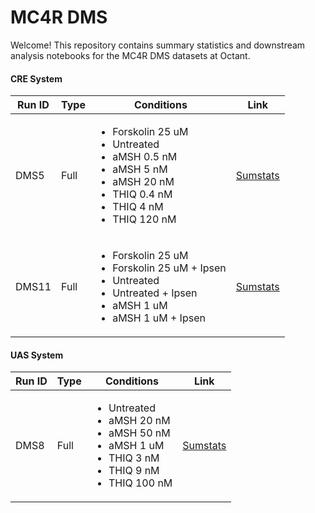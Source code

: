 # MC4R DMS 

Welcome! This repository contains summary statistics and downstream analysis notebooks for the MC4R DMS datasets at Octant.

#### CRE System

| Run ID | Type | Conditions | Link |
| ------- | ---- | ----------- | --- |
| DMS5 | Full | <ul><li>Forskolin 25 uM</li><li>Untreated</li><li>aMSH 0.5 nM</li><li>aMSH 5 nM</li><li>aMSH 20 nM</li><li>THIQ 0.4 nM</li><li>THIQ 4 nM</li><li>THIQ 120 nM</li></ul> | [Sumstats](./sumstats/MC4R_new/dms5-combined.sumstats.tsv) |
| DMS11 | Full | <ul><li>Forskolin 25 uM</li><li>Forskolin 25 uM + Ipsen</li><li>Untreated</li><li>Untreated + Ipsen</li><li>aMSH 1 uM</li><li>aMSH 1 uM + Ipsen</li></ul> | [Sumstats](./sumstats/MC4R_new/dms11-combined.sumstats.tsv) |


#### UAS System

| Run ID | Type | Conditions | Link |
| ------- | ---- | ----------- | --- |
| DMS8 | Full | <ul><li>Untreated</li><li>aMSH 20 nM</li><li>aMSH 50 nM</li><li>aMSH 1 uM</li><li>THIQ 3 nM</li><li>THIQ 9 nM</li><li>THIQ 100 nM</li></ul> | [Sumstats](./sumstats/MC4R_new/dms8-combined.sumstats.tsv) |

